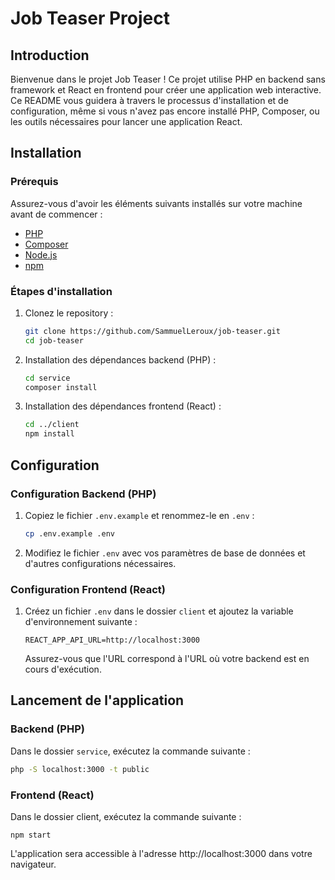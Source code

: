 # Job Teaser Project

## Introduction
Bienvenue dans le projet Job Teaser ! Ce projet utilise PHP en backend sans framework et React en frontend pour créer une application web interactive. Ce README vous guidera à travers le processus d'installation et de configuration, même si vous n'avez pas encore installé PHP, Composer, ou les outils nécessaires pour lancer une application React.

## Installation

### Prérequis
Assurez-vous d'avoir les éléments suivants installés sur votre machine avant de commencer :
- [PHP](https://www.php.net/manual/en/install.php)
- [Composer](https://getcomposer.org/download/)
- [Node.js](https://nodejs.org/)
- [npm](https://www.npmjs.com/get-npm)

### Étapes d'installation

1. Clonez le repository :
    ```bash
    git clone https://github.com/SammuelLeroux/job-teaser.git
    cd job-teaser
    ```

2. Installation des dépendances backend (PHP) :
    ```bash
    cd service
    composer install
    ```

3. Installation des dépendances frontend (React) :
    ```bash
    cd ../client
    npm install
    ```

## Configuration

### Configuration Backend (PHP)

1. Copiez le fichier `.env.example` et renommez-le en `.env` :
    ```bash
    cp .env.example .env
    ```

2. Modifiez le fichier `.env` avec vos paramètres de base de données et d'autres configurations nécessaires.

### Configuration Frontend (React)

1. Créez un fichier `.env` dans le dossier `client` et ajoutez la variable d'environnement suivante :
    ```
    REACT_APP_API_URL=http://localhost:3000
    ```
   Assurez-vous que l'URL correspond à l'URL où votre backend est en cours d'exécution.

## Lancement de l'application

### Backend (PHP)

Dans le dossier `service`, exécutez la commande suivante :
```bash
php -S localhost:3000 -t public
```

### Frontend (React)

Dans le dossier client, exécutez la commande suivante :
```
npm start
```
L'application sera accessible à l'adresse http://localhost:3000 dans votre navigateur.

